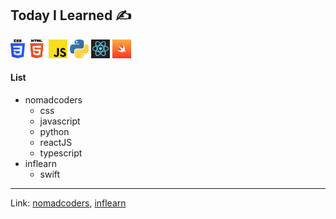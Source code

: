 ## Today I Learned ✍️

<img src="/img/langicon_css.png" width="23px" height="30px"> </img>
<img src="/img/langicon_html5.png" width="30px" height="30px"> </img>
<img src="/img/langicon_javascript.png" width="30px" height="30px"> </img>
<img src="/img/langicon_python.png" width="30px" height="30px"> </img>
<img src="/img/langicon_react.png" width="30px" height="30px"> </img>
<img src="/img/langicon_swift.png" width="30px" height="30px"> </img>

#### List

- nomadcoders
  - css
  - javascript
  - python
  - reactJS
  - typescript
- inflearn
  - swift

---

Link: [nomadcoders](https://nomadcoders.co/, "NomadCoders link"), [inflearn](https://www.inflearn.com/, "Inflearn link")

